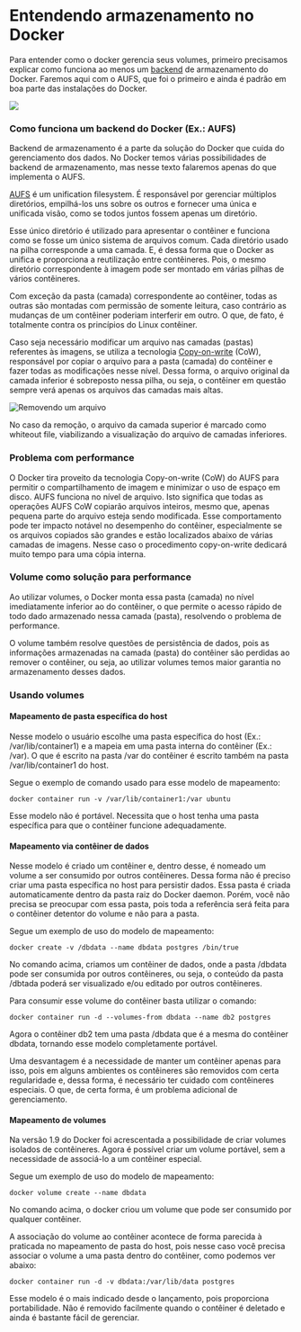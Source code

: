 # Entendendo armazenamento no Docker

Para entender como o docker gerencia seus volumes, primeiro precisamos explicar como funciona ao menos um [backend](http://searchdatacenter.techtarget.com/definition/back-end) de armazenamento do Docker. Faremos aqui com o AUFS, que foi o primeiro e ainda é padrão em boa parte das instalações do Docker.

![](images/aufs_layers.jpg)

### Como funciona um backend do Docker (Ex.: AUFS)

Backend de armazenamento é a parte da solução do Docker que cuida do gerenciamento dos dados. No Docker temos várias possibilidades de backend de armazenamento, mas nesse texto falaremos apenas do que implementa o AUFS.

[AUFS](https://en.wikipedia.org/wiki/Aufs) é um unification filesystem. É responsável por gerenciar múltiplos diretórios, empilhá-los uns sobre os outros e fornecer uma única e unificada visão, como se todos juntos fossem apenas um diretório.

Esse único diretório é utilizado para apresentar o contêiner e funciona como se fosse um único sistema de arquivos comum. Cada diretório usado na pilha corresponde a uma camada. E, é dessa forma que o Docker as unifica e proporciona a reutilização entre contêineres. Pois, o mesmo diretório correspondente à imagem pode ser montado em várias pilhas de vários contêineres.

Com exceção da pasta (camada) correspondente ao contêiner, todas as outras são montadas com permissão de somente leitura, caso contrário as mudanças de um contêiner poderiam interferir em outro. O que, de fato, é totalmente contra os princípios do Linux contêiner.

Caso seja necessário modificar um arquivo nas camadas (pastas) referentes às imagens, se utiliza a tecnologia [Copy-on-write](https://en.wikipedia.org/wiki/Copy-on-write) (CoW), responsável por copiar o arquivo para a pasta (camada) do contêiner e fazer todas as modificações nesse nível. Dessa forma, o arquivo original da camada inferior é sobreposto nessa pilha, ou seja, o contêiner em questão sempre verá apenas os arquivos das camadas mais altas.

![Removendo um arquivo](images/aufs_delete.jpg)

No caso da remoção, o arquivo da camada superior é marcado como whiteout file, viabilizando a visualização do arquivo de camadas inferiores.

### Problema com performance

O Docker tira proveito da tecnologia Copy-on-write (CoW) do AUFS para permitir o compartilhamento de imagem e minimizar o uso de espaço em disco. AUFS funciona no nível de arquivo. Isto significa que todas as operações AUFS CoW copiarão arquivos inteiros, mesmo que, apenas pequena parte do arquivo esteja sendo modificada. Esse comportamento pode ter impacto notável no desempenho do contêiner, especialmente se os arquivos copiados são grandes e estão localizados abaixo de várias camadas de imagens. Nesse caso o procedimento copy-on-write dedicará muito tempo para uma cópia interna.

### Volume como solução para performance

Ao utilizar volumes, o Docker monta essa pasta (camada) no nível imediatamente inferior ao do contêiner, o que permite o acesso rápido de todo dado armazenado nessa camada (pasta), resolvendo o problema de performance.

O volume também resolve questões de persistência de dados, pois as informações armazenadas na camada (pasta) do contêiner são perdidas ao remover o contêiner, ou seja, ao utilizar volumes temos maior garantia no armazenamento desses dados.

### Usando volumes

#### Mapeamento de pasta específica do host


Nesse modelo o usuário escolhe uma pasta específica do host (Ex.: /var/lib/container1) e a mapeia em uma pasta interna do contêiner (Ex.: /var). O que é escrito na pasta /var do contêiner é escrito também na pasta /var/lib/container1 do host.

Segue o exemplo de comando usado para esse modelo de mapeamento:

```
docker container run -v /var/lib/container1:/var ubuntu
```

Esse modelo não é portável. Necessita que o host tenha uma pasta específica para que o contêiner funcione adequadamente.

#### Mapeamento via contêiner de dados

Nesse modelo é criado um contêiner e, dentro desse, é nomeado um volume a ser consumido por outros contêineres. Dessa forma não é preciso criar uma pasta específica no host para persistir dados. Essa pasta é criada automaticamente dentro da pasta raiz do Docker daemon. Porém, você não precisa se preocupar com essa pasta, pois toda a referência será feita para o contêiner detentor do volume e não para a pasta.

Segue um exemplo de uso do modelo de mapeamento:

```
docker create -v /dbdata --name dbdata postgres /bin/true
```
No comando acima, criamos um contêiner de dados, onde a pasta /dbdata pode ser consumida por outros contêineres, ou seja, o conteúdo da pasta /dbtada poderá ser visualizado e/ou editado por outros contêineres.

Para consumir esse volume do contêiner basta utilizar o comando:

```
docker container run -d --volumes-from dbdata --name db2 postgres
```
Agora o contêiner db2 tem uma pasta /dbdata que é a mesma do contêiner dbdata, tornando esse modelo completamente portável.

Uma desvantagem é a necessidade de manter um contêiner apenas para isso, pois em alguns ambientes os contêineres são removidos com certa regularidade e, dessa forma, é necessário ter cuidado com contêineres especiais. O que, de certa forma, é um problema adicional de gerenciamento.

#### Mapeamento de volumes

Na versão 1.9 do Docker foi acrescentada a possibilidade de criar volumes isolados de contêineres. Agora é possível criar um volume portável, sem a necessidade de associá-lo a um contêiner especial.

Segue um exemplo de uso do modelo de mapeamento:

```
docker volume create --name dbdata
```
No comando acima, o docker criou um volume que pode ser consumido por qualquer contêiner.

A associação do volume ao contêiner acontece de forma parecida à praticada no mapeamento de pasta do host, pois nesse caso você precisa associar o volume a uma pasta dentro do contêiner, como podemos ver abaixo:

```
docker container run -d -v dbdata:/var/lib/data postgres
```
Esse modelo é o mais indicado desde o lançamento, pois proporciona portabilidade. Não é removido facilmente quando o contêiner é deletado e ainda é bastante fácil de gerenciar.
